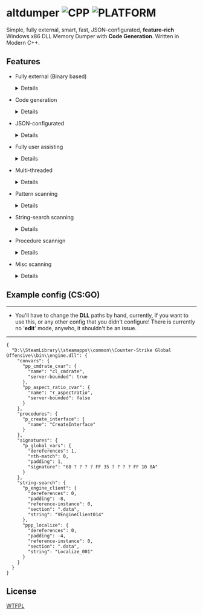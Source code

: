 # altdumper ![CPP](https://img.shields.io/badge/MADE%20WITH-C%2B%2B-blue) ![PLATFORM](https://img.shields.io/badge/PLATFORM-WINDOWS-blue)
Simple, fully external, smart, fast, JSON-configurated, **feature-rich** Windows x86 DLL Memory Dumper with **Code Generation**. Written in Modern C++.

## Features
- Fully external (Binary based)
  <details>

  - You're not required to run any program other than altdumper to generate your values from a config. You just need according binaries.
  </details>
- Code generation
  <details>

  - Your config output automatically generates to valid, no-cost (compile-time) variables.
  - This component can be used independently.
  ---
  - Currently supported languages are:
    - C++
  ---
  </details>
- JSON-configurated
  <details>

  - The inputs are very human friendly (meaning, you can edit your configs by hand) and ideal for usage on a server.
  - This also makes it pretty portable, without any official support for editing, as it is incredibly intuitive.
  </details>
- Fully user assisting
  <details>

  - You will be walked through both the process of generating a JSON configuration for making, and throughout inputting it. The process is a dialogue, and you'll have file/folder prompts when required, name inputting when required, value inputting when required, and you'll also have instructions at hand, in the CLI.
  </details>
- Multi-threaded
  <details>

  - The processing of every individual DLL is spanned across their own thread.
  </details>
- Pattern scanning
  <details>

  ---
  - Keep in mind: Scanning here is done only throughout the **.text** section.
  ---

  Prompts you to input the following:

  - IDA-style string of pattern (example: "**AA BB CC DD EE ? FF**").
    - **?** is the 'ignore mismatch' wildcard.
  - N-th instance of pattern (given it repeats).
    - Default value is 0 (first one).
  - Padding (from first pattern byte).
  - Dereferences (from pattern start + padding).

  </details>
- String-search scanning
  <details>
  Prompts you to input the following:

  - String to find in **.rdata**. Input is null terminated.
  - Section where to scan for the references.
  - Reference instance (N-th reference in **.text** of the address where our string is stored).
  - Padding (to skip over reference pointer, you would input 4).
  - Dereferencing (from padding).
  </details>
- Procedure scannign
  <details>
  Prompts you to input the following:
  
  - Export procedure name.
  </details>
- Misc scanning
  <details>
  
  - ConVar scanning
    <details>
    Prompts you to input the following:

    - Name of ConVar.
    - Whether is it server bounded or not (to deduce the constructor).
      - A server-bounded ConVar example is: **cl_cmdrate**.
      - A non-server-boudned ConVar example is: **r_aspectratio**.
    </details>
  </details>

## Example config (CS:GO)

---
- You'll have to change the **DLL** paths by hand, currently, if you want to use this, or any other config that you didn't configure! There is currently no '**edit**' mode, anywho, it shouldn't be an issue.
---

```
{
  "D:\\SteamLibrary\\steamapps\\common\\Counter-Strike Global Offensive\\bin\\engine.dll": {
    "convars": {
      "pp_cmdrate_cvar": {
        "name": "cl_cmdrate",
        "server-bounded": true
      },
      "pp_aspect_ratio_cvar": {
        "name": "r_aspectratio",
        "server-bounded": false
      }
    },
    "procedures": {
      "p_create_interface": {
        "name": "CreateInterface"
      }
    },
    "signatures": {
      "p_global_vars": {
        "dereferences": 1,
        "nth-match": 0,
        "padding": 1,
        "signature": "68 ? ? ? ? FF 35 ? ? ? ? FF 10 8A"
      }
    },
    "string-search": {
      "p_engine_client": {
        "dereferences": 0,
        "padding": -8,
        "reference-instance": 0,
        "section": ".data",
        "string": "VEngineClient014"
      },
      "ppp_localize": {
        "dereferences": 0,
        "padding": -4,
        "reference-instance": 0,
        "section": ".data",
        "string": "Localize_001"
      }
    }
  }
}
```

## License
[WTFPL](https://github.com/cristeigabriel/altdumper/blob/main/LICENSE) 

